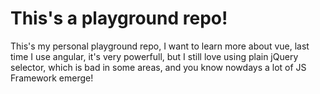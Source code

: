 # This's a playground repo!

This's my personal playground repo, I want to learn more about vue, last time I use angular, it's very powerfull, but I still love using plain jQuery selector, which is bad in some areas, and you know nowdays a lot of JS Framework emerge!
